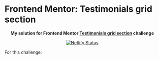 # Frontend Mentor: Testimonials grid section

<p align="center"><strong align="center">My solution for Frontend Mentor <a href="https://www.frontendmentor.io/challenges/testimonials-grid-section-Nnw6J7Un7">Testimonials grid section</a> challenge</strong></p>

<p align="center">
  <a href="https://app.netlify.com/sites/p1t1ch-fm-testimonials-grid-section/deploys">
    <img
      src="https://api.netlify.com/api/v1/badges/9355ee2e-2dbc-4f83-a47b-7e6d7cab2672/deploy-status"
      alt="Netlify Status"
    />
  </a>
</p>

For this challenge:
